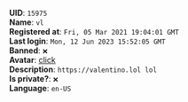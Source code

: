 **UID**: `15975`  
**Name**: `vl`  
**Registered at**: `Fri, 05 Mar 2021 19:04:01 GMT`  
**Last login**: `Mon, 12 Jun 2023 15:52:05 GMT`  
**Banned**: `❌`  
**Avatar**: [click](/avatars/b738b7c6-5318-4cc3-97de-c02963d880ef.gif)  
**Description**: ```https://valentino.lol lol```  
**Is private?**: `❌`  
**Language**: `en-US`